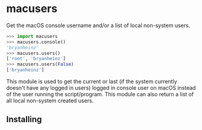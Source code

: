 # macusers
Get the macOS console username and/or a list of local non-system users.

```python
>>> import macusers
>>> macusers.console()
'bryanheinz'
>>> macusers.users()
['root', 'bryanheinz']
>>> macusers.users(False)
['bryanheinz']
```

This module is used to get the current or last (if the system currently doesn't have any logged in users) logged in console user on macOS instead of the user running the script/program. This module can also return a list of all local non-system created users.

## Installing
